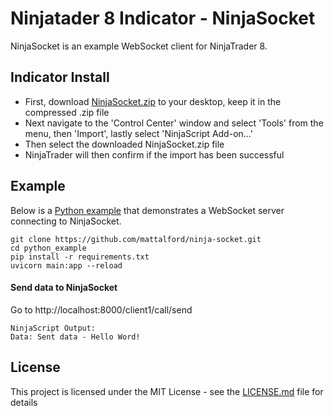 # Ninjatader 8 Indicator - NinjaSocket

NinjaSocket is an example WebSocket client for NinjaTrader 8.

## Indicator Install

- First, download [NinjaSocket.zip](NinjaSocket.zip) to your desktop, keep it in the compressed .zip file
- Next navigate to the 'Control Center' window and select  'Tools' from the menu, then 'Import', lastly select 'NinjaScript Add-on...'
- Then select the downloaded NinjaSocket.zip file
- NinjaTrader will then confirm if the import has been successful 

## Example
Below is a [Python example](python_example/main.py) that demonstrates a WebSocket server connecting to NinjaSocket.

```
git clone https://github.com/mattalford/ninja-socket.git
cd python_example
pip install -r requirements.txt
uvicorn main:app --reload
```
#### Send data to NinjaSocket
Go to http://localhost:8000/client1/call/send
```
NinjaScript Output:
Data: Sent data - Hello Word!
```

## License

This project is licensed under the MIT License - see the [LICENSE.md](LICENSE.md) file for details
